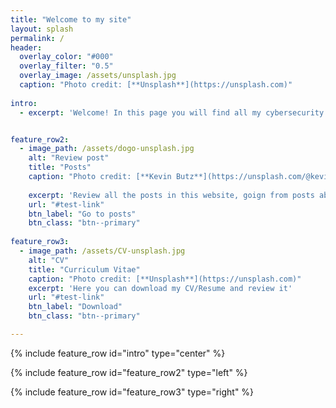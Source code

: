 ```yaml
---
title: "Welcome to my site"
layout: splash
permalink: /
header:
  overlay_color: "#000"
  overlay_filter: "0.5"
  overlay_image: /assets/unsplash.jpg
  caption: "Photo credit: [**Unsplash**](https://unsplash.com)"
  
intro:
  - excerpt: 'Welcome! In this page you will find all my cybersecurity journy and private investigation I perform. Feel free to get in touch through my social media'


feature_row2:
  - image_path: /assets/dogo-unsplash.jpg
    alt: "Review post"
    title: "Posts"
    caption: "Photo credit: [**Kevin Butz**](https://unsplash.com/@kevin_butz?utm_source=unsplash&utm_medium=referral&utm_content=creditCopyText)"
  
    excerpt: 'Review all the posts in this website, goign from posts about malware analysis to HackTheBox challenges and more. The picture is a dogo, !nothing to do with the posts!'
    url: "#test-link"
    btn_label: "Go to posts"
    btn_class: "btn--primary"
    
feature_row3:
  - image_path: /assets/CV-unsplash.jpg
    alt: "CV"
    title: "Curriculum Vitae"
    caption: "Photo credit: [**Unsplash**](https://unsplash.com)"
    excerpt: 'Here you can download my CV/Resume and review it'
    url: "#test-link"
    btn_label: "Download"
    btn_class: "btn--primary"

---
```


{% include feature_row id="intro" type="center" %}

{% include feature_row id="feature_row2" type="left" %}

{% include feature_row id="feature_row3" type="right" %}
